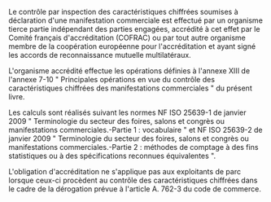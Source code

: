 Le contrôle par inspection des caractéristiques chiffrées soumises à déclaration d'une manifestation commerciale est effectué par un organisme tierce partie indépendant des parties engagées, accrédité à cet effet par le Comité français d'accréditation (COFRAC) ou par tout autre organisme membre de la coopération européenne pour l'accréditation et ayant signé les accords de reconnaissance mutuelle multilatéraux. 


L'organisme accrédité effectue les opérations définies à l'annexe XIII de l'annexe 7-10 " Principales opérations en vue du contrôle des caractéristiques chiffrées des manifestations commerciales " du présent livre. 


Les calculs sont réalisés suivant les normes NF ISO 25639-1 de janvier 2009 " Terminologie du secteur des foires, salons et congrès ou manifestations commerciales.-Partie 1 : vocabulaire " et NF ISO 25639-2 de janvier 2009 " Terminologie du secteur des foires, salons et congrès ou manifestations commerciales.-Partie 2 : méthodes de comptage à des fins statistiques ou à des spécifications reconnues équivalentes ". 


L'obligation d'accréditation ne s'applique pas aux exploitants de parc lorsque ceux-ci procèdent au contrôle des caractéristiques chiffrées dans le cadre de la dérogation prévue à l'article A. 762-3 du code de commerce.


  

  
